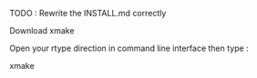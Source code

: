 TODO : Rewrite the INSTALL.md correctly

Download xmake

Open your rtype direction in command line interface then type :

xmake